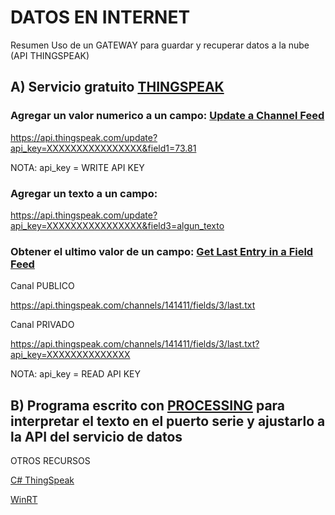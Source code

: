 # DATOS EN INTERNET

Resumen Uso de un GATEWAY para guardar y recuperar datos a la nube (API THINGSPEAK)

## A) Servicio gratuito [THINGSPEAK](https://thingspeak.com/)

### Agregar un valor numerico a un campo:  [Update a Channel Feed](https://www.mathworks.com/help/thingspeak/update-channel-feed.html)

https://api.thingspeak.com/update?api_key=XXXXXXXXXXXXXXXX&field1=73.81

NOTA: api_key = WRITE API KEY

### Agregar un texto a un campo: 

https://api.thingspeak.com/update?api_key=XXXXXXXXXXXXXXXX&field3=algun_texto

### Obtener el ultimo valor de un campo: [Get Last Entry in a Field Feed](https://www.mathworks.com/help/thingspeak/get-channel-field-feed.html#field_last_data)

Canal PUBLICO

https://api.thingspeak.com/channels/141411/fields/3/last.txt

Canal PRIVADO

https://api.thingspeak.com/channels/141411/fields/3/last.txt?api_key=XXXXXXXXXXXXXX

NOTA: api_key = READ API KEY

## B) Programa escrito con [PROCESSING](https://processing.org/overview/) para interpretar el texto en el puerto serie y ajustarlo a la API del servicio de datos

OTROS RECURSOS

[C# ThingSpeak](https://cobwebsonmymind.wordpress.com/2011/04/13/thingspeak-net-class/)

[WinRT](https://github.com/mobernberger/thingspeak-winrt)

